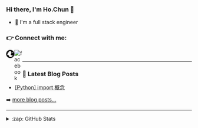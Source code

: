 ### Hi there, I'm Ho.Chun 👋

- 🔭 I'm a full stack engineer

### 👉 Connect with me:

[<img align="left" alt="website" width="22px" src="https://raw.githubusercontent.com/iconic/open-iconic/master/svg/globe.svg" />][website]
[<img align="left" alt="facebook" width="22px" src="https://cdn.jsdelivr.net/npm/simple-icons@v3/icons/facebook.svg" />][facebook]

<br />

---

### 📕 Latest Blog Posts

<!-- BLOG-POST-LIST:START -->
- [[Python] import 概念](https://blog.hochun836.com/2020/10/03/python/import-concept.html)
<!-- BLOG-POST-LIST:END -->

➡️ [more blog posts...](https://blog.hochun836.com)

---

<details>
  <summary>:zap: GitHub Stats</summary>

  <img align="left" alt="Ho.Chun's GitHub Stats" src="https://github-readme-stats.codestackr.vercel.app/api?username=hochun836&show_icons=true&hide_border=true" />

</details>

[website]: https://blog.hochun836.com
[facebook]: https://www.facebook.com/peter.kang.374
